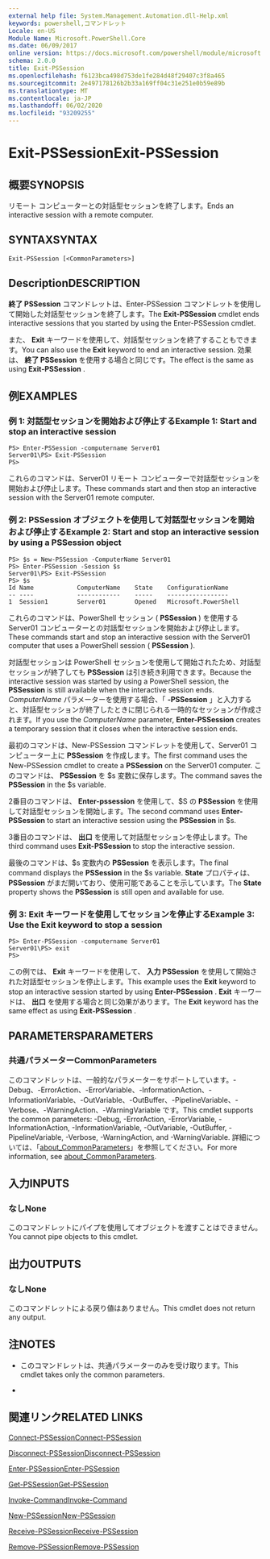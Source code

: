 ```yaml
---
external help file: System.Management.Automation.dll-Help.xml
keywords: powershell,コマンドレット
Locale: en-US
Module Name: Microsoft.PowerShell.Core
ms.date: 06/09/2017
online version: https://docs.microsoft.com/powershell/module/microsoft.powershell.core/exit-pssession?view=powershell-7.1&WT.mc_id=ps-gethelp
schema: 2.0.0
title: Exit-PSSession
ms.openlocfilehash: f6123bca498d753de1fe284d48f29407c3f8a465
ms.sourcegitcommit: 2e497178126b2b33a169ff04c31e251e0b59e89b
ms.translationtype: MT
ms.contentlocale: ja-JP
ms.lasthandoff: 06/02/2020
ms.locfileid: "93209255"
---
```

# <span data-ttu-id="8ef71-103">Exit-PSSession</span><span class="sxs-lookup"><span data-stu-id="8ef71-103">Exit-PSSession</span></span>

## <span data-ttu-id="8ef71-104">概要</span><span class="sxs-lookup"><span data-stu-id="8ef71-104">SYNOPSIS</span></span>
<span data-ttu-id="8ef71-105">リモート コンピューターとの対話型セッションを終了します。</span><span class="sxs-lookup"><span data-stu-id="8ef71-105">Ends an interactive session with a remote computer.</span></span>

## <span data-ttu-id="8ef71-106">SYNTAX</span><span class="sxs-lookup"><span data-stu-id="8ef71-106">SYNTAX</span></span>

```
Exit-PSSession [<CommonParameters>]
```

## <span data-ttu-id="8ef71-107">Description</span><span class="sxs-lookup"><span data-stu-id="8ef71-107">DESCRIPTION</span></span>

<span data-ttu-id="8ef71-108">**終了 PSSession** コマンドレットは、Enter-PSSession コマンドレットを使用して開始した対話型セッションを終了します。</span><span class="sxs-lookup"><span data-stu-id="8ef71-108">The **Exit-PSSession** cmdlet ends interactive sessions that you started by using the Enter-PSSession cmdlet.</span></span>

<span data-ttu-id="8ef71-109">また、 **Exit** キーワードを使用して、対話型セッションを終了することもできます。</span><span class="sxs-lookup"><span data-stu-id="8ef71-109">You can also use the **Exit** keyword to end an interactive session.</span></span>
<span data-ttu-id="8ef71-110">効果は、 **終了 PSSession** を使用する場合と同じです。</span><span class="sxs-lookup"><span data-stu-id="8ef71-110">The effect is the same as using **Exit-PSSession** .</span></span>

## <span data-ttu-id="8ef71-111">例</span><span class="sxs-lookup"><span data-stu-id="8ef71-111">EXAMPLES</span></span>

### <span data-ttu-id="8ef71-112">例 1: 対話型セッションを開始および停止する</span><span class="sxs-lookup"><span data-stu-id="8ef71-112">Example 1: Start and stop an interactive session</span></span>

```
PS> Enter-PSSession -computername Server01
Server01\PS> Exit-PSSession
PS>
```

<span data-ttu-id="8ef71-113">これらのコマンドは、Server01 リモート コンピューターで対話型セッションを開始および停止します。</span><span class="sxs-lookup"><span data-stu-id="8ef71-113">These commands start and then stop an interactive session with the Server01 remote computer.</span></span>

### <span data-ttu-id="8ef71-114">例 2: PSSession オブジェクトを使用して対話型セッションを開始および停止する</span><span class="sxs-lookup"><span data-stu-id="8ef71-114">Example 2: Start and stop an interactive session by using a PSSession object</span></span>

```
PS> $s = New-PSSession -ComputerName Server01
PS> Enter-PSSession -Session $s
Server01\PS> Exit-PSSession
PS> $s
Id Name            ComputerName    State    ConfigurationName
-- ----            ------------    -----    -----------------
1  Session1        Server01        Opened   Microsoft.PowerShell
```

<span data-ttu-id="8ef71-115">これらのコマンドは、PowerShell セッション ( **PSSession** ) を使用する Server01 コンピューターとの対話型セッションを開始および停止します。</span><span class="sxs-lookup"><span data-stu-id="8ef71-115">These commands start and stop an interactive session with the Server01 computer that uses a PowerShell session ( **PSSession** ).</span></span>

<span data-ttu-id="8ef71-116">対話型セッションは PowerShell セッションを使用して開始されたため、対話型セッションが終了しても **PSSession** は引き続き利用できます。</span><span class="sxs-lookup"><span data-stu-id="8ef71-116">Because the interactive session was started by using a PowerShell session, the **PSSession** is still available when the interactive session ends.</span></span>
<span data-ttu-id="8ef71-117">*ComputerName* パラメーターを使用する場合、「 **-PSSession** 」と入力すると、対話型セッションが終了したときに閉じられる一時的なセッションが作成されます。</span><span class="sxs-lookup"><span data-stu-id="8ef71-117">If you use the *ComputerName* parameter, **Enter-PSSession** creates a temporary session that it closes when the interactive session ends.</span></span>

<span data-ttu-id="8ef71-118">最初のコマンドは、New-PSSession コマンドレットを使用して、Server01 コンピューター上に **PSSession** を作成します。</span><span class="sxs-lookup"><span data-stu-id="8ef71-118">The first command uses the New-PSSession cmdlet to create a **PSSession** on the Server01 computer.</span></span>
<span data-ttu-id="8ef71-119">このコマンドは、 **PSSession** を $s 変数に保存します。</span><span class="sxs-lookup"><span data-stu-id="8ef71-119">The command saves the **PSSession** in the $s variable.</span></span>

<span data-ttu-id="8ef71-120">2番目のコマンドは、 **Enter-pssession** を使用して、$S の **PSSession** を使用して対話型セッションを開始します。</span><span class="sxs-lookup"><span data-stu-id="8ef71-120">The second command uses **Enter-PSSession** to start an interactive session using the **PSSession** in $s.</span></span>

<span data-ttu-id="8ef71-121">3番目のコマンドは、 **出口** を使用して対話型セッションを停止します。</span><span class="sxs-lookup"><span data-stu-id="8ef71-121">The third command uses **Exit-PSSession** to stop the interactive session.</span></span>

<span data-ttu-id="8ef71-122">最後のコマンドは、$s 変数内の **PSSession** を表示します。</span><span class="sxs-lookup"><span data-stu-id="8ef71-122">The final command displays the **PSSession** in the $s variable.</span></span>
<span data-ttu-id="8ef71-123">**State** プロパティは、 **PSSession** がまだ開いており、使用可能であることを示しています。</span><span class="sxs-lookup"><span data-stu-id="8ef71-123">The **State** property shows the **PSSession** is still open and available for use.</span></span>

### <span data-ttu-id="8ef71-124">例 3: Exit キーワードを使用してセッションを停止する</span><span class="sxs-lookup"><span data-stu-id="8ef71-124">Example 3: Use the Exit keyword to stop a session</span></span>

```
PS> Enter-PSSession -computername Server01
Server01\PS> exit
PS>
```

<span data-ttu-id="8ef71-125">この例では、 **Exit** キーワードを使用して、 **入力 PSSession** を使用して開始された対話型セッションを停止します。</span><span class="sxs-lookup"><span data-stu-id="8ef71-125">This example uses the **Exit** keyword to stop an interactive session started by using **Enter-PSSession** .</span></span>
<span data-ttu-id="8ef71-126">**Exit** キーワードは、 **出口** を使用する場合と同じ効果があります。</span><span class="sxs-lookup"><span data-stu-id="8ef71-126">The **Exit** keyword has the same effect as using **Exit-PSSession** .</span></span>

## <span data-ttu-id="8ef71-127">PARAMETERS</span><span class="sxs-lookup"><span data-stu-id="8ef71-127">PARAMETERS</span></span>

### <span data-ttu-id="8ef71-128">共通パラメーター</span><span class="sxs-lookup"><span data-stu-id="8ef71-128">CommonParameters</span></span>

<span data-ttu-id="8ef71-129">このコマンドレットは、一般的なパラメーターをサポートしています。-Debug、-ErrorAction、-ErrorVariable、-InformationAction、-InformationVariable、-OutVariable、-OutBuffer、-PipelineVariable、-Verbose、-WarningAction、-WarningVariable です。</span><span class="sxs-lookup"><span data-stu-id="8ef71-129">This cmdlet supports the common parameters: -Debug, -ErrorAction, -ErrorVariable, -InformationAction, -InformationVariable, -OutVariable, -OutBuffer, -PipelineVariable, -Verbose, -WarningAction, and -WarningVariable.</span></span> <span data-ttu-id="8ef71-130">詳細については、「[about_CommonParameters](https://go.microsoft.com/fwlink/?LinkID=113216)」を参照してください。</span><span class="sxs-lookup"><span data-stu-id="8ef71-130">For more information, see [about_CommonParameters](https://go.microsoft.com/fwlink/?LinkID=113216).</span></span>

## <span data-ttu-id="8ef71-131">入力</span><span class="sxs-lookup"><span data-stu-id="8ef71-131">INPUTS</span></span>

### <span data-ttu-id="8ef71-132">なし</span><span class="sxs-lookup"><span data-stu-id="8ef71-132">None</span></span>

<span data-ttu-id="8ef71-133">このコマンドレットにパイプを使用してオブジェクトを渡すことはできません。</span><span class="sxs-lookup"><span data-stu-id="8ef71-133">You cannot pipe objects to this cmdlet.</span></span>

## <span data-ttu-id="8ef71-134">出力</span><span class="sxs-lookup"><span data-stu-id="8ef71-134">OUTPUTS</span></span>

### <span data-ttu-id="8ef71-135">なし</span><span class="sxs-lookup"><span data-stu-id="8ef71-135">None</span></span>

<span data-ttu-id="8ef71-136">このコマンドレットによる戻り値はありません。</span><span class="sxs-lookup"><span data-stu-id="8ef71-136">This cmdlet does not return any output.</span></span>

## <span data-ttu-id="8ef71-137">注</span><span class="sxs-lookup"><span data-stu-id="8ef71-137">NOTES</span></span>

* <span data-ttu-id="8ef71-138">このコマンドレットは、共通パラメーターのみを受け取ります。</span><span class="sxs-lookup"><span data-stu-id="8ef71-138">This cmdlet takes only the common parameters.</span></span>

*

## <span data-ttu-id="8ef71-139">関連リンク</span><span class="sxs-lookup"><span data-stu-id="8ef71-139">RELATED LINKS</span></span>

[<span data-ttu-id="8ef71-140">Connect-PSSession</span><span class="sxs-lookup"><span data-stu-id="8ef71-140">Connect-PSSession</span></span>](Connect-PSSession.md)

[<span data-ttu-id="8ef71-141">Disconnect-PSSession</span><span class="sxs-lookup"><span data-stu-id="8ef71-141">Disconnect-PSSession</span></span>](Disconnect-PSSession.md)

[<span data-ttu-id="8ef71-142">Enter-PSSession</span><span class="sxs-lookup"><span data-stu-id="8ef71-142">Enter-PSSession</span></span>](Enter-PSSession.md)

[<span data-ttu-id="8ef71-143">Get-PSSession</span><span class="sxs-lookup"><span data-stu-id="8ef71-143">Get-PSSession</span></span>](Get-PSSession.md)

[<span data-ttu-id="8ef71-144">Invoke-Command</span><span class="sxs-lookup"><span data-stu-id="8ef71-144">Invoke-Command</span></span>](Invoke-Command.md)

[<span data-ttu-id="8ef71-145">New-PSSession</span><span class="sxs-lookup"><span data-stu-id="8ef71-145">New-PSSession</span></span>](New-PSSession.md)

[<span data-ttu-id="8ef71-146">Receive-PSSession</span><span class="sxs-lookup"><span data-stu-id="8ef71-146">Receive-PSSession</span></span>](Receive-PSSession.md)

[<span data-ttu-id="8ef71-147">Remove-PSSession</span><span class="sxs-lookup"><span data-stu-id="8ef71-147">Remove-PSSession</span></span>](Remove-PSSession.md)

